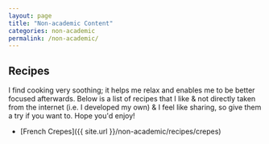 ```yaml
---
layout: page
title: "Non-academic Content"
categories: non-academic
permalink: /non-academic/
---
```


## Recipes

I find cooking very soothing; it helps me relax and enables me to be better focused afterwards. Below is a list of recipes that I like & not directly taken from the internet (i.e. I developed my own) & I feel like sharing, so give them a try if you want to. Hope you'd enjoy! 

* [French Crepes]({{ site.url }}/non-academic/recipes/crepes)